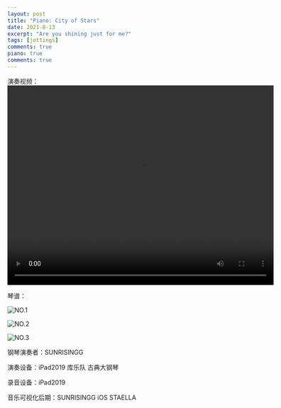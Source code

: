 ```yaml
---
layout: post
title: "Piano: City of Stars"
date: 2021-8-13
excerpt: "Are you shining just for me?"
tags: [jottings]
comments: true
piano: true
comments: true
---
```



演奏视频：
<video width="600" height="450" controls>
    <source src="https://raw.githubusercontent.com/SUNRISINGGG/sunrisinggg.github.io/master/assets/img/Poems/COS.mp4" type="video/mp4">
</video>

琴谱：

![NO.1](https://raw.githubusercontent.com/SUNRISINGGG/sunrisinggg.github.io/master/assets/img/Poems/cos1.jpg "NO.1")

![NO.2](https://raw.githubusercontent.com/SUNRISINGGG/sunrisinggg.github.io/master/assets/img/Poems/cos2.jpg "NO.2")

![NO.3](https://raw.githubusercontent.com/SUNRISINGGG/sunrisinggg.github.io/master/assets/img/Poems/cos3.jpg "NO.3")

钢琴演奏者：SUNRISINGG

演奏设备：iPad2019 库乐队 古典大钢琴

录音设备：iPad2019

音乐可视化后期：SUNRISINGG iOS STAELLA 
